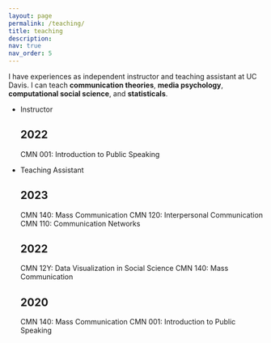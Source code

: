 ```yaml
---
layout: page
permalink: /teaching/
title: teaching
description: 
nav: true
nav_order: 5
---
```


I have experiences as independent instructor and teaching assistant at UC Davis.
I can teach **communication theories**, **media psychology**, **computational social science**, and **statisticals**.

- Instructor
  <h2 class="year">2022</h2>
    CMN 001: Introduction to Public Speaking 

- Teaching Assistant
  <h2 class="year">2023</h2>
    CMN 140: Mass Communication
    CMN 120: Interpersonal Communication
    CMN 110: Communication Networks

  <h2 class="year">2022</h2>
    
    CMN 12Y: Data Visualization in Social Science
    CMN 140: Mass Communication
    
  <h2 class="year">2020</h2>
    CMN 140: Mass Communication
    CMN 001: Introduction to Public Speaking 


